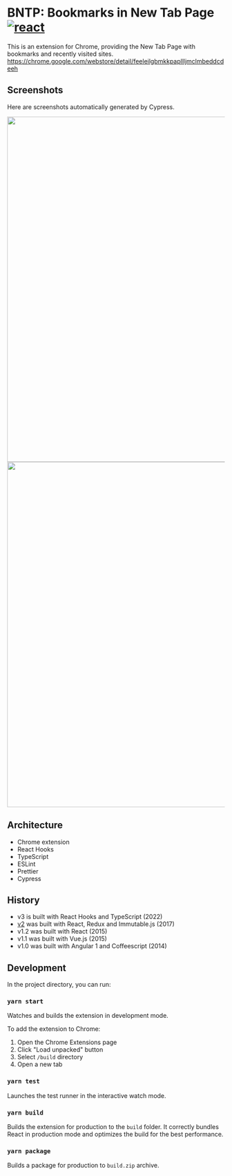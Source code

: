 # BNTP: Bookmarks in New Tab Page [![react](https://github.com/int128/bntp/actions/workflows/react.yaml/badge.svg)](https://github.com/int128/bntp/actions/workflows/react.yaml)

This is an extension for Chrome, providing the New Tab Page with bookmarks and recently visited sites.
https://chrome.google.com/webstore/detail/feeleilgbmkkpapllljmclmbeddcdeeh

## Screenshots

Here are screenshots automatically generated by Cypress.

<img width="800" src="https://raw.githubusercontent.com/wiki/int128/bntp/main/cypress/screenshots/App.cy.tsx/App%20--%20mounts.png">

<img width="800" src="https://raw.githubusercontent.com/wiki/int128/bntp/main/cypress/screenshots/App.cy.tsx/App%20--%20opens%20the%20bookmark%20editor.png">

## Architecture

- Chrome extension
- React Hooks
- TypeScript
- ESLint
- Prettier
- Cypress

## History

- v3 is built with React Hooks and TypeScript (2022)
- [v2](https://github.com/int128/bntp/tree/v2) was built with React, Redux and Immutable.js (2017)
- v1.2 was built with React (2015)
- v1.1 was built with Vue.js (2015)
- v1.0 was built with Angular 1 and Coffeescript (2014)

## Development

In the project directory, you can run:

### `yarn start`

Watches and builds the extension in development mode.

To add the extension to Chrome:

1. Open the Chrome Extensions page
1. Click "Load unpacked" button
1. Select `/build` directory
1. Open a new tab

### `yarn test`

Launches the test runner in the interactive watch mode.

### `yarn build`

Builds the extension for production to the `build` folder.
It correctly bundles React in production mode and optimizes the build for the best performance.

### `yarn package`

Builds a package for production to `build.zip` archive.
